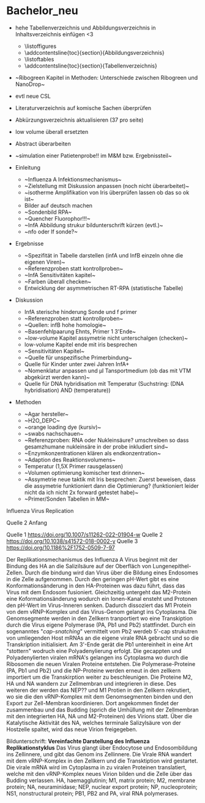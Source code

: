 # Bachelor_neu

* hehe Tabellenverzeichnis und Abbildungsverzeichnis in Inhaltsverzeichnis einfügen <3
  + \listoffigures 
  + \addcontentsline{toc}{section}{Abbildungsverzeichnis}
  + \listoftables
  + \addcontentsline{toc}{section}{Tabellenverzeichnis}
  
  
* ~Ribogreen Kapitel in Methoden: Unterschiede zwischen Ribogreen und NanoDrop~
* evtl neue CSL
* Literaturverzeichnis auf komische Sachen überprüfen
* Abkürzungsverzeichnis aktualisieren (37 pro seite)
* low volume überall ersetzten
* Abstract überarbeiten
* ~simulation einer Patietenprobe!! im M&M bzw. Ergebnissteil~

* Einleitung
  + ~Influenza A Infektionsmechanismus~
  + ~Zielstellung mit Diskussion anpassen (noch nicht überarbeitet)~
  + ~isotherme Amplifikation von Iris überprüfen lassen ob das so ok ist~
  + Bilder auf deutsch machen
  + ~Sondenbild RPA~
  + ~Quencher Fluorophor!!!~
  + ~InfA Abbildung strukur bildunterschrift kürzen (evtl.)~
  + ~nfo oder lf sonde?~

* Ergebnisse
  + ~Spezifität in Tabelle darstellen (infA und InfB einzeln ohne die eigenen Viren)~
  + ~Referenzproben statt kontrollproben~
  + ~InfA Sensitivitäten kapitel~
  + ~Farben überall checken~
  + Entwicklung der asymmetrischen RT-RPA (statistische Tabelle)

* Diskussion
  + InfA sterische hinderung Sonde und f primer
  + ~Referenzproben statt kontrollproben~
  + ~Quellen: infB hohe homologie~
  + ~Basenfehlpaarung Ehnts, Primer 1 3'Ende~
  + ~low-volume Kapitel assymetrie nicht unterschalgen (checken)~
  + low-volume Kapitel ende mit iris besprechen
  + ~Sensitivitäten Kapitel~
  + ~Quelle für unspezifische Primerbindung~
  + Quelle für Kinder unter zwei Jahren InfA+
  + ~Nomenklatur anpassen und µl Tansportmedium (ob das mit VTM abgekürzt werden kann)~
  + Quelle für DNA hybridisation mit Temperatur (Suchstring: (DNA hybridisation) AND (temperature))

* Methoden
  + ~Agar hersteller~
  + ~H2O_DEPC~
  + ~orange loading dye (kursiv)~
  + ~swabs nachschauen~
  + ~Referenzproben: RNA oder Nukleinsäure? umschreiben so dass gesamzhumane nukleinsäre in der probe inkludiert sind~
  + ~Enzymkonzentrationen klären als endkonzentration~
  + ~Adaption des Reaktionsvolumens~
  + Temperatur (1,5X Primer rausgelassen)
  + ~Volumen optimierung komischer text drinnen~
  + ~Assymetrie neue taktik mit Iris besprechen: Zuerst beweisen, dass die assymetrie funktioniert dann die Optimierung? (funktioniert leider nicht da ich nicht 2x forward getestet habe)~
  + ~Primer/Sonden Tabellen in MM~


Influenza Virus Replication

Quelle 2 Anfang

Quelle 1 https://doi.org/10.1007/s11262-022-01904-w
Quelle 2 https://doi.org/10.1038/s41572-018-0002-y
Quelle 3 https://doi.org/10.1186%2F1752-0509-7-97

Der Replikationsmechanismus des Influenza A Virus beginnt mit der Bindung des HA an die Salizilsäure auf der Oberfläch von Lungenepithel-Zellen. Durch die bindung wird dan Virus über die Bildung eines Endosomes in die Zelle aufgenommen. Durch den geringen pH-Wert gibt es eine Konformationsänderung in den HA-Proteinen was dazu führt, dass das Virus mit dem Endosom fusioniert. Gleichzeitig untergeht das M2-Protein eine Koformationsänderung wodurch ein Ionen-Kanal ensteht und Protonen den pH-Wert im Virus-Inneren senken. Dadurch dissoziert das M1 Protein von dem vRNP-Komplex und das Virus-Genom gelangt ins Cytoplasma.  Die Genomsegmente werden in den Zellkern tranportiert wo eine Transkiption durch die Virus eigene Polymerase (PA, Pb1 und Pb2) stattfindet. Durch ein sogenanntes "_cap-snatching_" vermittelt vom Pb2 werdeb 5'-cap strukutren von umliegenden Host mRNAs an die eigene virale RNA gebracht und so die Transkription initialisiert. Am 3'-Ende gerät die Pb1 untereinheit in eine Art "stottern" wodruch eine Polyadenylierung erfolgt. Die gecappten und Polyadenylierten viralen mRNA's gelangen ins Cytoplasma wo durch die Ribosomen die neuen Viralen Proteine entstehen. Die Polymerase-Proteine (PA, Pb1 und Pb2) und die NP-Proteine werden erneut in den zellkern importiert um die Transkirption weiter zu beschleunigen. Die Proteine M2, HA und NA wandern zur Zellmembran und integrieren in diese. Des weiteren der werden das NEP?? und M1 Protien in den Zellkern rekrutiert, wo sie die den vRNP-Komplex mit dem Genomsegmenten binden und den Export zur Zell-Membran koordinieren. Dort angekommen findet der zusammenbau und das Budding (sprich die Umhüllung mit der Zellmembran mit den integrierten HA, NA und M2-Proteinen) des Virions statt. Über die Katalytische Aktivität des NA, welches terminale Salizylsäure von der Hostzelle spaltet, wird das neue Virion freigegeben.


Bildunterschrift:
**Vereinfachte Darstellung des Influenza Replikationstyklus** Das Virus glangt über Endocytose und Endosombildung ins Zellinnere, und gibt das Genom ins Zellinnere. Die Virale RNA wandert mit dem vRNP-Komplex in den Zellkern und die Transktiption wird gestartet. Die virale mRNA wird im Cytoplasma in zu viralen Proteinen translatiert, welche mit den vRNP-Komplex neues Virion bilden und die Zelle über das Budding verlassen.
HA, haemagglutinin; M1, matrix protein; M2, membrane protein; NA, neuraminidase; NEP, nuclear export protein; NP, nucleoprotein; NS1, nonstructural protein; PB1, PB2 and PA, viral RNA polymerases.
